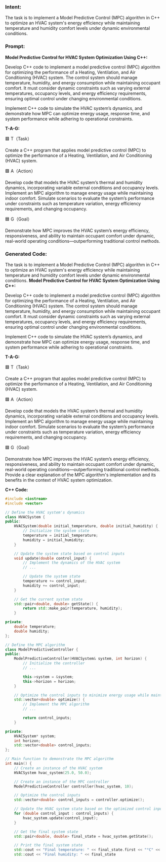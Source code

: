 ### Intent:
The task is to implement a Model Predictive Control (MPC) algorithm in C++ to optimize an HVAC system's energy efficiency while maintaining temperature and humidity comfort levels under dynamic environmental conditions.

### Prompt:
**Model Predictive Control for HVAC System Optimization Using C++:**

Develop C++ code to implement a model predictive control (MPC) algorithm for optimizing the performance of a Heating, Ventilation, and Air Conditioning (HVAC) system. The control system should manage temperature, humidity, and energy consumption while maintaining occupant comfort. It must consider dynamic constraints such as varying external temperatures, occupancy levels, and energy efficiency requirements, ensuring optimal control under changing environmental conditions.

Implement C++ code to simulate the HVAC system’s dynamics, and demonstrate how MPC can optimize energy usage, response time, and system performance while adhering to operational constraints.

**T-A-G:**

🟥 T（Task）

Create a C++ program that applies model predictive control (MPC) to optimize the performance of a Heating, Ventilation, and Air Conditioning (HVAC) system.

🟩 A（Action）

Develop code that models the HVAC system’s thermal and humidity dynamics, incorporating variable external conditions and occupancy levels. Implement an MPC algorithm to manage energy usage while maintaining indoor comfort. Simulate scenarios to evaluate the system’s performance under constraints such as temperature variation, energy efficiency requirements, and changing occupancy.

🟦 G（Goal）

Demonstrate how MPC improves the HVAC system’s energy efficiency, responsiveness, and ability to maintain occupant comfort under dynamic, real-world operating conditions—outperforming traditional control methods.

### Generated Code:
The task is to implement a Model Predictive Control (MPC) algorithm in C++ to optimize an HVAC system's energy efficiency while maintaining temperature and humidity comfort levels under dynamic environmental conditions.
**Model Predictive Control for HVAC System Optimization Using C++:**

Develop C++ code to implement a model predictive control (MPC) algorithm for optimizing the performance of a Heating, Ventilation, and Air Conditioning (HVAC) system. The control system should manage temperature, humidity, and energy consumption while maintaining occupant comfort. It must consider dynamic constraints such as varying external temperatures, occupancy levels, and energy efficiency requirements, ensuring optimal control under changing environmental conditions.

Implement C++ code to simulate the HVAC system’s dynamics, and demonstrate how MPC can optimize energy usage, response time, and system performance while adhering to operational constraints.

**T-A-G:**

🟥 T（Task）

Create a C++ program that applies model predictive control (MPC) to optimize the performance of a Heating, Ventilation, and Air Conditioning (HVAC) system.

🟩 A（Action）

Develop code that models the HVAC system’s thermal and humidity dynamics, incorporating variable external conditions and occupancy levels. Implement an MPC algorithm to manage energy usage while maintaining indoor comfort. Simulate scenarios to evaluate the system’s performance under constraints such as temperature variation, energy efficiency requirements, and changing occupancy.

🟦 G（Goal）

Demonstrate how MPC improves the HVAC system’s energy efficiency, responsiveness, and ability to maintain occupant comfort under dynamic, real-world operating conditions—outperforming traditional control methods. Provide a clear explanation of the MPC algorithm's implementation and its benefits in the context of HVAC system optimization.

**C++ Code:**

```cpp
#include <iostream>
#include <vector>

// Define the HVAC system's dynamics
class HVACSystem {
public:
    HVACSystem(double initial_temperature, double initial_humidity) {
        // Initialize the system state
        temperature = initial_temperature;
        humidity = initial_humidity;
    }

    // Update the system state based on control inputs
    void update(double control_input) {
        // Implement the dynamics of the HVAC system
        // ...

        // Update the system state
        temperature += control_input;
        humidity += control_input;
    }

    // Get the current system state
    std::pair<double, double> getState() {
        return std::make_pair(temperature, humidity);
    }

private:
    double temperature;
    double humidity;
};

// Define the MPC algorithm
class ModelPredictiveController {
public:
    ModelPredictiveController(HVACSystem& system, int horizon) {
        // Initialize the controller
        // ...

        this->system = &system;
        this->horizon = horizon;
    }

    // Optimize the control inputs to minimize energy usage while maintaining comfort
    std::vector<double> optimize() {
        // Implement the MPC algorithm
        // ...

        return control_inputs;
    }

private:
    HVACSystem* system;
    int horizon;
    std::vector<double> control_inputs;
};

// Main function to demonstrate the MPC algorithm
int main() {
    // Create an instance of the HVAC system
    HVACSystem hvac_system(25.0, 50.0);

    // Create an instance of the MPC controller
    ModelPredictiveController controller(hvac_system, 10);

    // Optimize the control inputs
    std::vector<double> control_inputs = controller.optimize();

    // Update the HVAC system state based on the optimized control inputs
    for (double control_input : control_inputs) {
        hvac_system.update(control_input);
    }

    // Get the final system state
    std::pair<double, double> final_state = hvac_system.getState();

    // Print the final system state
    std::cout << "Final temperature: " << final_state.first << "°C" << std::endl;
    std::cout << "Final humidity: " << final_state
